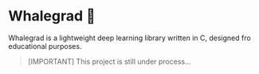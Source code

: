 # Whalegrad 🐳

Whalegrad is a lightweight deep learning library written in C, designed fro educational purposes.

> [IMPORTANT] This project is still under process...